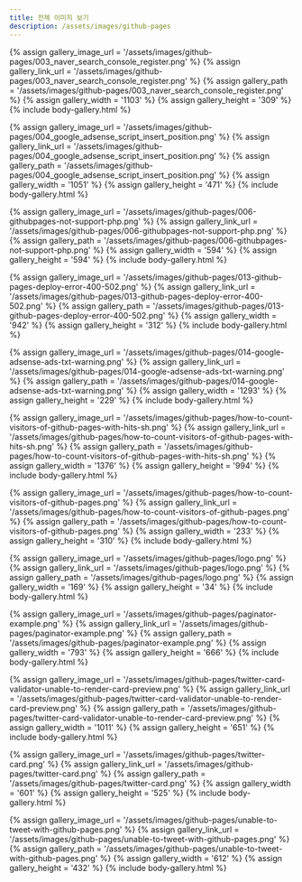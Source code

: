 ```yaml
---
title: 전체 이미지 보기
description: /assets/images/github-pages
---
```




{% assign gallery_image_url = '/assets/images/github-pages/003_naver_search_console_register.png' %}
{% assign gallery_link_url = '/assets/images/github-pages/003_naver_search_console_register.png' %}
{% assign gallery_path = '/assets/images/github-pages/003_naver_search_console_register.png' %}
{% assign gallery_width = '1103'  %}
{% assign gallery_height = '309'  %}
{% include body-gallery.html %}

{% assign gallery_image_url = '/assets/images/github-pages/004_google_adsense_script_insert_position.png' %}
{% assign gallery_link_url = '/assets/images/github-pages/004_google_adsense_script_insert_position.png' %}
{% assign gallery_path = '/assets/images/github-pages/004_google_adsense_script_insert_position.png' %}
{% assign gallery_width = '1051'  %}
{% assign gallery_height = '471'  %}
{% include body-gallery.html %}

{% assign gallery_image_url = '/assets/images/github-pages/006-githubpages-not-support-php.png' %}
{% assign gallery_link_url = '/assets/images/github-pages/006-githubpages-not-support-php.png' %}
{% assign gallery_path = '/assets/images/github-pages/006-githubpages-not-support-php.png' %}
{% assign gallery_width = '594'  %}
{% assign gallery_height = '594'  %}
{% include body-gallery.html %}

{% assign gallery_image_url = '/assets/images/github-pages/013-github-pages-deploy-error-400-502.png' %}
{% assign gallery_link_url = '/assets/images/github-pages/013-github-pages-deploy-error-400-502.png' %}
{% assign gallery_path = '/assets/images/github-pages/013-github-pages-deploy-error-400-502.png' %}
{% assign gallery_width = '942'  %}
{% assign gallery_height = '312'  %}
{% include body-gallery.html %}

{% assign gallery_image_url = '/assets/images/github-pages/014-google-adsense-ads-txt-warning.png' %}
{% assign gallery_link_url = '/assets/images/github-pages/014-google-adsense-ads-txt-warning.png' %}
{% assign gallery_path = '/assets/images/github-pages/014-google-adsense-ads-txt-warning.png' %}
{% assign gallery_width = '1293'  %}
{% assign gallery_height = '229'  %}
{% include body-gallery.html %}

{% assign gallery_image_url = '/assets/images/github-pages/how-to-count-visitors-of-github-pages-with-hits-sh.png' %}
{% assign gallery_link_url = '/assets/images/github-pages/how-to-count-visitors-of-github-pages-with-hits-sh.png' %}
{% assign gallery_path = '/assets/images/github-pages/how-to-count-visitors-of-github-pages-with-hits-sh.png' %}
{% assign gallery_width = '1376'  %}
{% assign gallery_height = '994'  %}
{% include body-gallery.html %}

{% assign gallery_image_url = '/assets/images/github-pages/how-to-count-visitors-of-github-pages.png' %}
{% assign gallery_link_url = '/assets/images/github-pages/how-to-count-visitors-of-github-pages.png' %}
{% assign gallery_path = '/assets/images/github-pages/how-to-count-visitors-of-github-pages.png' %}
{% assign gallery_width = '233'  %}
{% assign gallery_height = '310'  %}
{% include body-gallery.html %}

{% assign gallery_image_url = '/assets/images/github-pages/logo.png' %}
{% assign gallery_link_url = '/assets/images/github-pages/logo.png' %}
{% assign gallery_path = '/assets/images/github-pages/logo.png' %}
{% assign gallery_width = '169'  %}
{% assign gallery_height = '34'  %}
{% include body-gallery.html %}

{% assign gallery_image_url = '/assets/images/github-pages/paginator-example.png' %}
{% assign gallery_link_url = '/assets/images/github-pages/paginator-example.png' %}
{% assign gallery_path = '/assets/images/github-pages/paginator-example.png' %}
{% assign gallery_width = '793'  %}
{% assign gallery_height = '666'  %}
{% include body-gallery.html %}

{% assign gallery_image_url = '/assets/images/github-pages/twitter-card-validator-unable-to-render-card-preview.png' %}
{% assign gallery_link_url = '/assets/images/github-pages/twitter-card-validator-unable-to-render-card-preview.png' %}
{% assign gallery_path = '/assets/images/github-pages/twitter-card-validator-unable-to-render-card-preview.png' %}
{% assign gallery_width = '1011'  %}
{% assign gallery_height = '651'  %}
{% include body-gallery.html %}

{% assign gallery_image_url = '/assets/images/github-pages/twitter-card.png' %}
{% assign gallery_link_url = '/assets/images/github-pages/twitter-card.png' %}
{% assign gallery_path = '/assets/images/github-pages/twitter-card.png' %}
{% assign gallery_width = '601'  %}
{% assign gallery_height = '525'  %}
{% include body-gallery.html %}

{% assign gallery_image_url = '/assets/images/github-pages/unable-to-tweet-with-github-pages.png' %}
{% assign gallery_link_url = '/assets/images/github-pages/unable-to-tweet-with-github-pages.png' %}
{% assign gallery_path = '/assets/images/github-pages/unable-to-tweet-with-github-pages.png' %}
{% assign gallery_width = '612'  %}
{% assign gallery_height = '432'  %}
{% include body-gallery.html %}
